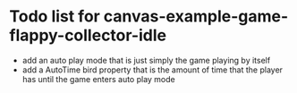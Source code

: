# Todo list for canvas-example-game-flappy-collector-idle

* add an auto play mode that is just simply the game playing by itself
* add a AutoTime bird property that is the amount of time that the player has until the game enters auto play mode